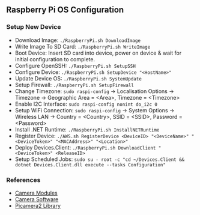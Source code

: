 ## Raspberry Pi OS Configuration

### Setup New Device
- Download Image: `./RaspberryPi.sh DownloadImage`
- Write Image To SD Card: `./RaspberryPi.sh WriteImage`
- Boot Device: Insert SD card into device, power on device & wait for initial configuration to complete.
- Configure OpenSSH: `./RaspberryPi.sh SetupSSH`
- Configure Device: `./RaspberryPi.sh SetupDevice "<HostName>"`
- Update Device OS: `./RaspberryPi.sh SystemUpdate`
- Setup Firewall: `./RaspberryPi.sh SetupFirewall`
- Change Timezone: `sudo raspi-config` -> Localisation Options -> Timezone -> Geographic Area = \<Area>, Timezone = \<Timezone>
- Enable I2C Interface: `sudo raspi-config nonint do_i2c 0`
- Setup WiFi Connection: `sudo raspi-config` -> System Options -> Wireless LAN -> Country = \<Country>, SSID = \<SSID>, Password = \<Password>
- Install .NET Runtime: `./RaspberryPi.sh InstallNETRuntime`
- Register Device: `./AWS.sh RegisterDevice <DeviceID> "<DeviceName>" "<DeviceToken>" "<MACAddress>" "<Location>"`
- Deploy Devices.Client: `./RaspberryPi.sh DownloadClient "<DeviceToken>" <ReleaseID>`
- Setup Scheduled Jobs: `sudo su - root -c "cd ~/Devices.Client && dotnet Devices.Client.dll execute --tasks Configuration"`

### References
- [Camera Modules](https://www.raspberrypi.com/documentation/accessories/camera.html) 
- [Camera Software](https://www.raspberrypi.com/documentation/computers/camera_software.html)
- [Picamera2 Library](https://datasheets.raspberrypi.com/camera/picamera2-manual.pdf)